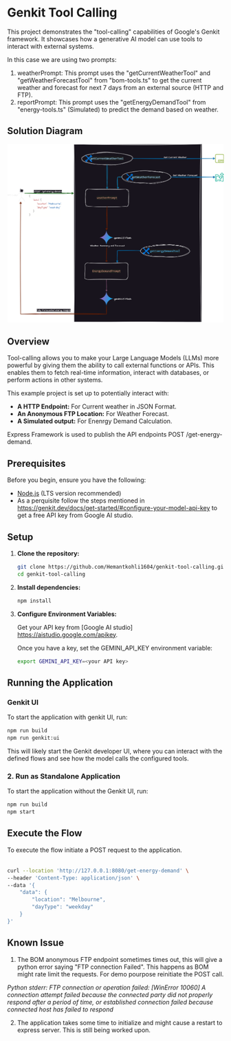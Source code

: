 # Genkit Tool Calling

This project demonstrates the "tool-calling" capabilities of Google's Genkit framework. It showcases how a generative AI model can use tools to interact with external systems. 

In this case we are using two prompts:

1. weatherPrompt: This prompt uses the "getCurrentWeatherTool" and "getWeatherForecastTool" from "bom-tools.ts" to get the current weather and forecast for next 7 days from an external source (HTTP and FTP).
2. reportPrompt: This prompt uses the "getEnergyDemandTool" from "energy-tools.ts" (Simulated) to predict the demand based on weather.

## Solution Diagram

![Tool Calling Overview Diagram](tool-calling-overview.png "Tool Calling Overview Diagram")

## Overview

Tool-calling allows you to make your Large Language Models (LLMs) more powerful by giving them the ability to call external functions or APIs. This enables them to fetch real-time information, interact with databases, or perform actions in other systems.

This example project is set up to potentially interact with:

*   **A HTTP Endpoint:** For Current weather in JSON Format.
*   **An Anonymous FTP Location:** For Weather Forecast.
*   **A Simulated output:** For Enenrgy Demand Calculation.

Express Framework is used to publish the API endpoints POST /get-energy-demand.

## Prerequisites

Before you begin, ensure you have the following:

*   [Node.js](https://nodejs.org/) (LTS version recommended)  
*   As a perquisite follow the steps mentioned in https://genkit.dev/docs/get-started/#configure-your-model-api-key to get a free API key from Google AI studio.

## Setup

1.  **Clone the repository:**
    ```bash
    git clone https://github.com/Hemantkohli1604/genkit-tool-calling.git
    cd genkit-tool-calling
    ```

2.  **Install dependencies:**
    ```bash
    npm install
    ```

4.  **Configure Environment Variables:**

    Get your API key from [Google AI studio] https://aistudio.google.com/apikey.

    Once you have a key, set the GEMINI_API_KEY environment variable:
    ```bash
    export GEMINI_API_KEY=<your API key>
    ```

## Running the Application


### Genkit UI

To start the application with genkit UI, run:

```bash
npm run build
npm run genkit:ui
```

This will likely start the Genkit developer UI, where you can interact with the defined flows and see how the model calls the configured tools.

### 2. Run as Standalone Application

To start the application without the Genkit UI, run:

```bash
npm run build
npm start
```

## Execute the Flow

To execute the flow initiate a POST request to the application.

```bash

curl --location 'http://127.0.0.1:8080/get-energy-demand' \
--header 'Content-Type: application/json' \
--data '{
    "data": {
        "location": "Melbourne",
        "dayType": "weekday"
    }
}'

```

## Known Issue

1. The BOM anonymous FTP endpoint sometimes times out, this will give a python error saying "FTP connection Failed". This happens as BOM might rate limit the requests. For demo pourpose reinitiate the POST call. 

*Python stderr: FTP connection or operation failed: [WinError 10060] A connection attempt failed because the connected party did not properly respond after a period of time, or established connection failed because connected host has failed to respond*



2. The application takes some time to initialize and might cause a restart to express server. This is still being worked upon.

